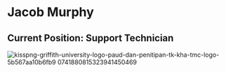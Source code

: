 # Jacob Murphy 

## Current Position: Support Technician 

![kisspng-griffith-university-logo-paud-dan-penitipan-tk-kha-tmc-logo-5b567aa10b6fb9 0741880815323941450469](https://github.com/JM061/JM061/assets/104613020/07d2fb1c-ad16-4380-afd3-ac9094eff235)

